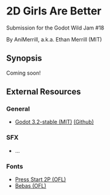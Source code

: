 # 2D Girls Are Better
Submission for the Godot Wild Jam #18

By AniMerrill, a.k.a. Ethan Merrill (MIT)

## Synopsis
Coming soon!

## External Resources
### General
* [Godot 3.2-stable (MIT)](https://downloads.tuxfamily.org/godotengine/3.2/) [(Github)](https://github.com/godotengine/godot/tree/3.2)

### SFX
* ...

### Fonts
* [Press Start 2P (OFL)](https://fontlibrary.org/en/font/press-start-2p)
* [Bebas (OFL)](https://fontlibrary.org/en/font/bebas)
